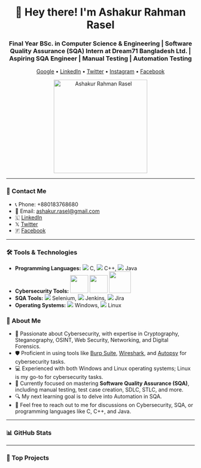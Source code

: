 <!-- Hey there! I'm Ashakur Rahman Rasel -->
<h1 align="center">👋 Hey there! I'm Ashakur Rahman Rasel</h1>

<h3 align="center">Final Year BSc. in Computer Science & Engineering | Software Quality Assurance (SQA) Intern at Dream71 Bangladesh Ltd. | Aspiring SQA Engineer | Manual Testing | Automation Testing</h3>

<p align="center">
  <a href="https://www.google.com/search?q=Ashakur+Rahman+Rasel">Google</a> •
  <a href="https://www.linkedin.com/in/ashakur-rahman-rasel">LinkedIn</a> •
  <a href="https://twitter.com/Rasel_vaiaa">Twitter</a> •
  <a href="https://www.instagram.com/Rasel_vaiaa">Instagram</a> •
  <a href="https://www.facebook.com/Raselvaiaa">Facebook</a>
</p>

<p align="center">
  <img src="https://i.ibb.co/vXRD4cw/Picsart-23-09-15-20-04-24-074.png" alt="Ashakur Rahman Rasel" width="250px">
</p>

---

### 📱 Contact Me

- 📞 Phone: +880183768680
- 📧 Email: ashakur.rasel@gmail.com
- 🇱 [LinkedIn](https://linkedin.com/in/ashakur-rahman-rasel)
- 𝕏 [Twitter](https://twitter.com/Rasel_vaiaa)
- 🇫 [Facebook](https://facebook.com/Raselvaiaa)

---

### 🛠️ Tools & Technologies

- **Programming Languages:** 
  <img src="https://img.icons8.com/color/48/000000/c-programming.png"/> C,
  <img src="https://img.icons8.com/color/48/000000/c-plus-plus-logo.png"/> C++,
  <img src="https://img.icons8.com/color/48/000000/java-coffee-cup-logo.png"/> Java
- **Cybersecurity Tools:** 
  [<img src="https://i.ibb.co/6ZbSgRm/burp-suite-alt-macos-bigsur-icon-190317.png" width="48px"/>](https://portswigger.net/burp)
  [<img src="https://i.ibb.co/qFHxZww/wireshark-22388.png" width="48px"/>](https://www.wireshark.org/)
  [<img src="https://i.ibb.co/jR8XN6c/autopsy-logo.png" width="58px"/>](https://www.sleuthkit.org/autopsy/)
- **SQA Tools:** 
  <img src="https://img.icons8.com/color/48/000000/selenium-test-automation.png"/> Selenium,
  <img src="https://img.icons8.com/color/48/000000/jenkins.png"/> Jenkins,
  <img src="https://img.icons8.com/color/48/000000/jira.png"/> Jira
- **Operating Systems:** 
  <img src="https://img.icons8.com/color/48/000000/windows-10.png"/> Windows,
  <img src="https://img.icons8.com/color/48/000000/linux.png"/> Linux

### 🚀 About Me

- 🌟 Passionate about Cybersecurity, with expertise in Cryptography, Steganography, OSINT, Web Security, Networking, and Digital Forensics.
- 🛡️ Proficient in using tools like [Burp Suite](https://portswigger.net/burp), [Wireshark](https://www.wireshark.org/), and [Autopsy](https://www.sleuthkit.org/autopsy/) for cybersecurity tasks.
- 💻 Experienced with both Windows and Linux operating systems; Linux is my go-to for cybersecurity tasks.
- 🌱 Currently focused on mastering **Software Quality Assurance (SQA)**, including manual testing, test case creation, SDLC, STLC, and more.
- 🔍 My next learning goal is to delve into Automation in SQA.
- 💬 Feel free to reach out to me for discussions on Cybersecurity, SQA, or programming languages like C, C++, and Java.

---

### 📊 GitHub Stats

---

### 🌟 Top Projects

